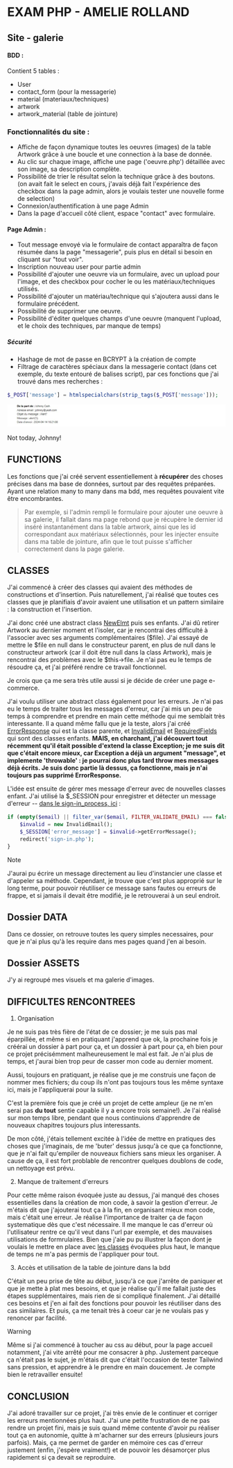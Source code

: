 # EXAM PHP - AMELIE ROLLAND

## Site - galerie

#### BDD :

Contient 5 tables :
* User
* contact_form (pour la messagerie)
* material (materiaux/techniques)
* artwork
* artwork_material (table de jointure)


### **Fonctionnalités du site** :

* Affiche de façon dynamique toutes les oeuvres (images) de la table Artwork grâce à une boucle et une connection à la base de donnée.
* Au clic sur chaque image, affiche une page ('oeuvre.php') détaillée avec son image, sa description complète.
* Possibilité de trier le résultat selon la technique grâce à des boutons. (on avait fait le select en cours, j'avais déjà fait l'expérience des checkbox dans la page admin, alors je voulais tester une nouvelle forme de selection)
* Connexion/authentification à une page Admin
* Dans la page d'accueil côté client, espace "contact" avec formulaire.

#### Page Admin :

* Tout message envoyé via le formulaire de contact apparaîtra de façon résumée dans la page "messagerie", puis plus en détail si besoin en cliquant sur "tout voir".
* Inscription nouveau user pour partie admin
* Possibilité d'ajouter une oeuvre via un formulaire, avec un upload pour l'image, et des checkbox pour cocher le ou les matériaux/techniques utilisés.
* Possibilité d'ajouter un matériau/technique qui s'ajoutera aussi dans le formulaire précédent.
* Possibilité de supprimer une oeuvre.
* Possibilité d'éditer quelques champs d'une oeuvre (manquent l'upload, et le choix des techniques, par manque de temps)

##### Sécurité

* Hashage de mot de passe en BCRYPT à la création de compte
* Filtrage de caractères spéciaux dans la messagerie contact (dans cet exemple, du texte entouré de balises script), par ces fonctions que j'ai trouvé dans mes recherches :

```php
$_POST['message'] = htmlspecialchars(strip_tags($_POST['message']));
```
![alt text](<Capture d’écran 2024-04-14 184620.jpg>)

Not today, Johnny!


## FUNCTIONS

Les fonctions que j'ai créé servent essentiellement à **récupérer** des choses précises dans ma base de données, surtout par des requêtes préparées. Ayant une relation many to many dans ma bdd, mes requêtes pouvaient vite être encombrantes. 

> Par exemple, si l'admin rempli le formulaire pour ajouter une oeuvre à sa galerie, il fallait dans ma page rebond que je récupère le dernier id inséré instantanément dans la table artwork, ainsi que les id correspondant aux matériaux sélectionnés, pour les injecter ensuite dans ma table de jointure, afin que le tout puisse s'afficher correctement dans la page galerie.

## CLASSES

J'ai commencé à créer des classes qui avaient des méthodes de constructions et d'insertion. Puis naturellement, j'ai réalisé que toutes ces classes que je planifiais d'avoir avaient une utilisation et un pattern similaire : la construction et l'insertion.

J'ai donc créé une abstract class [NewElmt](classes/NewElmt.php) puis ses enfants.
J'ai dû retirer Artwork au dernier moment et l'isoler, car je rencontrai des difficulté à l'associer avec ses arguments complémentaires ($file). J'ai essayé de mettre le $file en null dans le constructeur parent, en plus de null dans le constructeur artwork (car il doit être null dans la class Artwork), mais je rencontrai des problèmes avec le $this->file. Je n'ai pas eu le temps de résoudre ça, et j'ai préféré rendre ce travail fonctionnel.


Je crois que ça me sera très utile aussi si je décide de créer une page e-commerce.


J'ai voulu utiliser une abstract class également pour les erreurs. Je n'ai pas eu le temps de traiter tous les messages d'erreur, car j'ai mis un peu de temps à comprendre et prendre en main cette méthode qui me semblait très interessante. Il a quand même fallu que je la teste, alors j'ai créé [ErrorResponse](classes/ErrorResponses/ErrorResponse.php) qui est la classe parente, et [InvalidEmail](classes/ErrorResponses/InvalidEmail.php) et [RequiredFields](classes/ErrorResponses/RequiredFields.php) qui sont des classes enfants.
**MAIS, en charchant, j'ai découvert tout récemment qu'il était possible d'extend la classe Exception; je me suis dit que c'était encore mieux, car Exception a déjà un argument "message", et implemente 'throwable' : je pourrai donc plus tard throw mes messages déjà écrits. Je suis donc partie là dessus, ça fonctionne, mais je n'ai toujours pas supprimé ErrorResponse.**

 L'idée est ensuite de gérer mes message d'erreur avec de nouvelles classes enfant. J'ai utilisé la $_SESSION pour enregistrer et détecter un message d'erreur -- [dans le sign-in_process, ici](admin/sign-in_process.php) :

```php
if (empty($email) || filter_var($email, FILTER_VALIDATE_EMAIL) === false) {
    $invalid = new InvalidEmail();
    $_SESSION['error_message'] = $invalid->getErrorMessage();
    redirect('sign-in.php');
}
```
> [!NOTE]
> J'aurai pu écrire un message directement au lieu d'instancier une classe et d'appeler sa méthode. Cependant, je trouve que c'est plus approprié sur le long terme, pour pouvoir réutiliser ce message sans fautes ou erreurs de frappe, et si jamais il devait être modifié, je le retrouverai à un seul endroit.

## Dossier DATA

Dans ce dossier, on retrouve toutes les query simples necessaires, pour que je n'ai plus qu'à les require dans mes pages quand j'en ai besoin.

## Dossier ASSETS

J'y ai regroupé mes visuels et ma galerie d'images. 

## DIFFICULTES RENCONTREES

1. Organisation

Je ne suis pas très fière de l'état de ce dossier; je me suis pas mal éparpillée, et même si en pratiquant j'apprend que ok, la prochaine fois je créérai un dossier à part pour ça, et un dossier à part pour ça, eh bien pour ce projet précisémment malheureusement le mal est fait. Je n'ai plus de temps, et j'aurai bien trop peur de casser mon code au dernier moment.

Aussi, toujours en pratiquant, je réalise que je me construis une façon de nommer mes fichiers; du coup ils n'ont pas toujours tous les même syntaxe ici, mais je l'appliquerai pour la suite.

C'est la première fois que je créé un projet de  cette ampleur (je ne m'en serai pas **du tout** sentie capable il y a encore trois semaine!). Je l'ai réalisé sur mon temps libre, pendant que nous continuions d'apprendre de nouveaux chapitres toujours plus interessants.

De mon côté, j'étais tellement excitée à l'idée de mettre en pratiques des choses que j'imaginais, de me 'buter' dessus jusqu'à ce que ça fonctionne, que je n'ai fait qu'empiler de nouveaux fichiers sans mieux les organiser. A cause de ça, il est fort problable de rencontrer quelques doublons de code, un nettoyage est prévu.

2. Manque de traitement d'erreurs

Pour cette même raison évoquée juste au dessus, j'ai manqué des choses essentielles dans la création de mon code, à savoir la gestion d'erreur. Je m'étais dit que j'ajouterai tout ça à la fin, en organisant mieux mon code, mais c'était une erreur. Je réalise l'importance de traiter ça de façon systematique dès que c'est nécessaire. Il me manque le cas d'erreur où l'utilisateur rentre ce qu'il veut dans l'url par exemple, et des mauvaises utilisations de formrulaires. Bien que j'aie pu pu illustrer la façon dont je voulais le mettre en place avec [les classes](#classes) évoquées plus haut, le manque de temps ne m'a pas permis de l'appliquer pour tout.

3. Accès et utilisation de la table de jointure dans la bdd

C'était un peu prise de tête au début, jusqu'à ce que j'arrête de paniquer et que je mette à plat mes besoins, et que je réalise qu'il me fallait juste des étapes supplémentaires, mais rien de si compliqué finalement.
J'ai détaillé ces besoins et j'en ai fait des fonctions pour pouvoir les réutiliser dans des cas similaires. Et puis, ça me tenait très à coeur car je ne voulais pas y renoncer par facilité.

> [!WARNING]
> Même si j'ai commencé à toucher au css au début, pour la page accueil notamment, j'ai vite arrêté pour me consacrer à php. Justement parceque ça n'était pas le sujet, je m'étais dit que c'était l'occasion de tester Tailwind sans pression, et apprendre à le prendre en main doucement. Je compte bien le retravailler ensuite!

## CONCLUSION

J'ai adoré travailler sur ce projet, j'ai très envie de le continuer et corriger les erreurs mentionnées plus haut. J'ai une petite frustration de ne pas rendre un projet fini, mais je suis quand même contente d'avoir pu réaliser tout ça en autonomie, quitte à m'acharner sur des erreurs (plusieurs jours parfois). Mais, ça me permet de garder en mémoire ces cas d'erreur justement (enfin, j'espère vraiment!) et de pouvoir les désamorçer plus rapidement si ça devait se reproduire.


